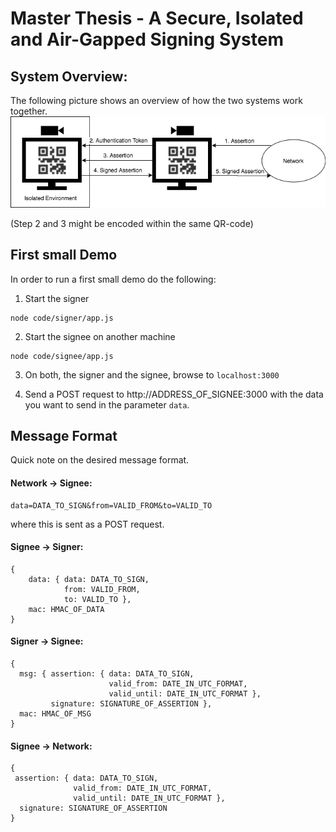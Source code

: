 # Master Thesis - A Secure, Isolated and Air-Gapped Signing System


## System Overview:
The following picture shows an overview of how the two systems work together.
![System Overview](images/SystemOverview.png "System Overview")

(Step 2 and 3 might be encoded within the same QR-code)


## First small Demo

In order to run a first small demo do the following:

1. Start the signer
```console
node code/signer/app.js
```
2. Start the signee on another machine
```console
node code/signee/app.js
```

3. On both, the signer and the signee, browse to `localhost:3000`

4. Send a POST request to http://ADDRESS_OF_SIGNEE:3000 with the data you want to send in the parameter `data`.


## Message Format

Quick note on the desired message format.

#### Network -> Signee:
```
data=DATA_TO_SIGN&from=VALID_FROM&to=VALID_TO
```
where this is sent as a POST request.

#### Signee -> Signer:
```
{
    data: { data: DATA_TO_SIGN,
            from: VALID_FROM,
            to: VALID_TO },
    mac: HMAC_OF_DATA
}
```

#### Signer -> Signee:
```
{
  msg: { assertion: { data: DATA_TO_SIGN,
                      valid_from: DATE_IN_UTC_FORMAT,
                      valid_until: DATE_IN_UTC_FORMAT },
         signature: SIGNATURE_OF_ASSERTION },
  mac: HMAC_OF_MSG
}
```

#### Signee -> Network:
```
{
 assertion: { data: DATA_TO_SIGN,
              valid_from: DATE_IN_UTC_FORMAT,
              valid_until: DATE_IN_UTC_FORMAT },
  signature: SIGNATURE_OF_ASSERTION
}
```
